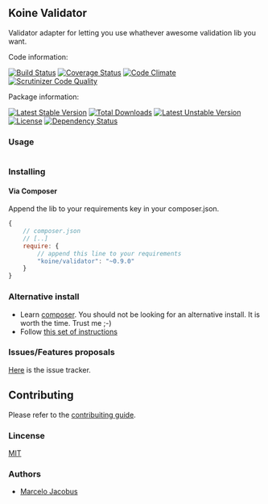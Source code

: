 Koine Validator
-----------------

Validator adapter for letting you use whathever awesome validation lib you want.


Code information:

[![Build Status](https://travis-ci.org/koinephp/Validator.png?branch=master)](https://travis-ci.org/koinephp/Validator)
[![Coverage Status](https://coveralls.io/repos/koinephp/Validator/badge.png?branch=master)](https://coveralls.io/r/koinephp/Validator?branch=master)
[![Code Climate](https://codeclimate.com/github/koinephp/Validator.png)](https://codeclimate.com/github/koinephp/Validator)
[![Scrutinizer Code Quality](https://scrutinizer-ci.com/g/koinephp/Validator/badges/quality-score.png?b=master)](https://scrutinizer-ci.com/g/koinephp/Validator/?branch=master)

Package information:

[![Latest Stable Version](https://poser.pugx.org/koine/validator/v/stable.svg)](https://packagist.org/packages/koine/validator)
[![Total Downloads](https://poser.pugx.org/koine/validator/downloads.svg)](https://packagist.org/packages/koine/validator)
[![Latest Unstable Version](https://poser.pugx.org/koine/validator/v/unstable.svg)](https://packagist.org/packages/koine/validator)
[![License](https://poser.pugx.org/koine/validator/license.svg)](https://packagist.org/packages/koine/validator)
[![Dependency Status](https://gemnasium.com/koinephp/Validator.png)](https://gemnasium.com/koinephp/Validator)


### Usage

```php
```

### Installing

#### Via Composer
Append the lib to your requirements key in your composer.json.

```javascript
{
    // composer.json
    // [..]
    require: {
        // append this line to your requirements
        "koine/validator": "~0.9.0"
    }
}
```

### Alternative install
- Learn [composer](https://getcomposer.org). You should not be looking for an alternative install. It is worth the time. Trust me ;-)
- Follow [this set of instructions](#installing-via-composer)

### Issues/Features proposals

[Here](https://github.com/koinephp/Validator/issues) is the issue tracker.

## Contributing

Please refer to the [contribuiting guide](https://github.com/koinephp/Validator/blob/master/CONTRIBUTING.md).

### Lincense
[MIT](MIT-LICENSE)

### Authors

- [Marcelo Jacobus](https://github.com/mjacobus)
